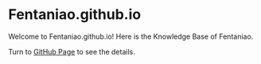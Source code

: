 # Fentaniao.github.io

Welcome to Fentaniao.github.io! Here is the Knowledge Base of Fentaniao.

Turn to [GitHub Page](https://fentaniao.github.io) to see the details.
